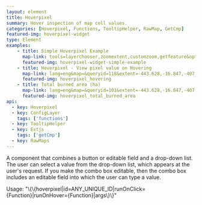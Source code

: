 ```yaml
---
layout: element
title: Hoverpixel
summary: Hover inspection of map cell values.
categories: [Hoverpixel, Functions, TooltipHelper, RawMap, GetCmp]
featured-img: hoverpixel-widget
type: Element
examples:
    - title: Simple Hoverpixel Example
      map-link: tools=layerchooser,zoomextent,customzoom,getfeature&options=enablequeries,scale,startopened,capabilities&extent=&visiblelayers=custom&zoomlevels=10&queryid=467
      featured-img: hoverpixel-widget-simple-example
    - title: Hoverpixel - View pixel value on Hovering
      map-link: lang=eng&map=&queryid=118&extent=-443.628,-16.847,-407.373,3.294&tools=helpintro,layerchooser,zoomextent,customzoom,getfeature,hovershowlegend&options=scale,startopened,hidestylechooser,enablequeries,capabilities&visiblelayers=custom
      featured-img: hoverpixel_hovering
    - title: Total burned area (ha)
      map-link: lang=eng&map=&queryid=101&extent=-443.628,-16.847,-407.373,3.294&tools=helpintro,layerchooser,zoomextent,customzoom,getfeature,hovershowlegend&options=scale,startopened,hidestylechooser,enablequeries,capabilities&visiblelayers=custom
      featured-img: hoverpixel_total_burned_area
api: 
  - key: Hoverpixel
  - key: ConfigLayer
    tags: ['functions']
  - key: TooltipHelper
  - key: Extjs
    tags: ['getCmp']
  - key: RawMaps
---
```

A component that combines a button or editable field and a drop-down list. The user can select a value from the drop-down list, which appears at the user's request. If you make the combo box editable, then the combo box includes an editable field into which the user can type a value.

Usage: "\\\{\\\{hoverpixel\|id=ANY_UNIQUE_ID\|runOnClick={Function}\|runOnHover={Function}\|args\\\}\\\}"

